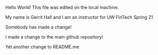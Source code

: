 Hello World!
This file was edited on the local machine.

My name is Gerrit Hall and I am an instructor for UW FinTech Spring 21

Somebody has made a change!

I made a change to the main github repository!

Yet another change to README.me
